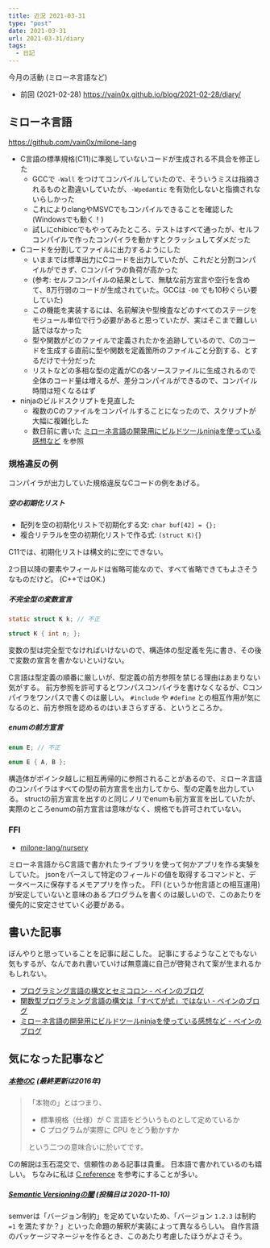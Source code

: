 ```yaml
---
title: 近況 2021-03-31
type: "post"
date: 2021-03-31
url: 2021-03-31/diary
tags:
  - 日記
---
```


今月の活動 (ミローネ言語など)

<!--more-->

- 前回 (2021-02-28) <https://vain0x.github.io/blog/2021-02-28/diary/>

## ミローネ言語

https://github.com/vain0x/milone-lang

- C言語の標準規格(C11)に準拠していないコードが生成される不具合を修正した
    - GCCで `-Wall` をつけてコンパイルしていたので、そういうミスは指摘されるものと勘違いしていたが、`-Wpedantic` を有効化しないと指摘されないらしかった
    - これによりclangやMSVCでもコンパイルできることを確認した (Windowsでも動く！)
    - 試しにchibiccでもやってみたところ、テストはすべて通ったが、セルフコンパイルで作ったコンパイラを動かすとクラッシュしてダメだった
- Cコードを分割してファイルに出力するようにした
    - いままでは標準出力にCコードを出力していたが、これだと分割コンパイルができず、Cコンパイラの負荷が高かった
    - (参考: セルフコンパイルの結果として、無駄な前方宣言や空行を含めて、8万行弱のコードが生成されていた。GCCは `-O0` でも10秒ぐらい要していた)
    - この機能を実装するには、名前解決や型検査などのすべてのステージをモジュール単位で行う必要があると思っていたが、実はそこまで難しい話ではなかった
    - 型や関数がどのファイルで定義されたかを追跡しているので、Cのコードを生成する直前に型や関数を定義箇所のファイルごと分割する、とするだけで十分だった
    - リストなどの多相な型の定義がCの各ソースファイルに生成されるので全体のコード量は増えるが、差分コンパイルができるので、コンパイル時間は短くなるはず
- ninjaのビルドスクリプトを見直した
    - 複数のCのファイルをコンパイルすることになったので、スクリプトが大幅に複雑化した
    - 数日前に書いた [ミローネ言語の開発用にビルドツールninjaを使っている感想など](https://vain0x.github.io/blog/2021-03-29/ninja-thoughts/) を参照

### 規格違反の例

コンパイラが出力していた規格違反なCコードの例をあげる。

##### **空の初期化リスト**

- 配列を空の初期化リストで初期化する文: `char buf[42] = {};`
- 複合リテラルを空の初期化リストで作る式: `(struct K){}`

C11では、初期化リストは構文的に空にできない。

2つ目以降の要素やフィールドは省略可能なので、すべて省略できてもよさそうなものだけど。
(C++ではOK.)

##### **不完全型の変数宣言**

```c
static struct K k; // 不正

struct K { int n; };
```

変数の型は完全型でなければいけないので、構造体の型定義を先に書き、その後で変数の宣言を書かないといけない。

C言語は型定義の順番に厳しいが、型定義の前方参照を禁じる理由はあまりない気がする。
前方参照を許可するとワンパスコンパイラを書けなくなるが、Cコンパイラをワンパスで書くのは厳しい。
`#include` や `#define` との相互作用が気になるのと、前方参照を認めるのはいまさらすぎる、というところか。

##### **enumの前方宣言**

```c
enum E; // 不正

enum E { A, B };
```

構造体がポインタ越しに相互再帰的に参照されることがあるので、ミローネ言語のコンパイラはすべての型の前方宣言を出力してから、型の定義を出力している。
structの前方宣言を出すのと同じノリでenumも前方宣言を出していたが、実際のところenumの前方宣言は意味がなく、規格でも許可されていない。

### FFI

- [milone-lang/nursery](https://github.com/vain0x/milone-lang/tree/f95078fb6adbd86be0f9769248d84ca5d8905e6b/nursery)

ミローネ言語からC言語で書かれたライブラリを使って何かアプリを作る実験をしていた。
jsonをパースして特定のフィールドの値を取得するコマンドと、データベースに保存するメモアプリを作った。
FFI (というか他言語との相互運用) が安定していないと意味のあるプログラムを書くのは厳しいので、このあたりを優先的に安定させていく必要がある。

## 書いた記事

ぼんやりと思っていることを記事に起こした。
記事にするようなことでもない気もするが、なんであれ書いていけば無意識に自己が啓発されて案が生まれるかもしれない。

- [プログラミング言語の構文とセミコロン - ベインのブログ](https://vain0x.github.io/blog/2021-03-21/semicolon-syntax/)
- [関数型プログラミング言語の構文は「すべてが式」ではない - ベインのブログ](https://vain0x.github.io/blog/2021-03-30/nonexpression-syntax-in-functional-programming-language/)
- [ミローネ言語の開発用にビルドツールninjaを使っている感想など - ベインのブログ](https://vain0x.github.io/blog/2021-03-29/ninja-thoughts/)

## 気になった記事など

##### **[本物のC](http://real-c.info/index.html)** (最終更新は2016年)

> 「本物の」とはつまり、
>
> - 標準規格（仕様）が C 言語をどういうものとして定めているか
> - C プログラムが実際に CPU をどう動かすか
>
> という二つの意味合いに於いてです。

Cの解説は玉石混交で、信頼性のある記事は貴重。
日本語で書かれているのも嬉しい。
ちなみに私は [C reference](https://en.cppreference.com/w/c) を参考にすることが多い。

##### **[Semantic Versioningの闇](https://knqyf263.hatenablog.com/entry/2020/11/10/224424)** (投稿日は 2020-11-10)

semverは「バージョン制約」を定めていないため、「バージョン `1.2.3` は制約 `=1` を満たすか？」といった命題の解釈が実装によって異なるらしい。
自作言語のパッケージマネージャを作るとき、このあたり考慮したほうがよさそう。
